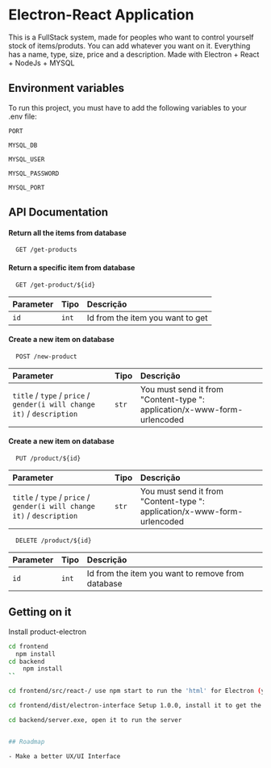 # Electron-React Application

This is a FullStack system, made for peoples who want to control yourself stock of items/produts. You can add whatever you want on it. Everything has a name, type, size, price and a description. Made with Electron + React + NodeJs + MYSQL

## Environment variables

To run this project, you must have to add the following variables to your .env file: 


`PORT`

`MYSQL_DB`

`MYSQL_USER`

`MYSQL_PASSWORD`

`MYSQL_PORT`


## API Documentation

#### Return all the items from database

```http
  GET /get-products
```

#### Return a specific item from database

```http
  GET /get-product/${id}
```

| Parameter   | Tipo       | Descrição                                   |
| :---------- | :--------- | :------------------------------------------ |
| `id`      | `int` | Id from the item you want to get |


#### Create a new item on database

```http
  POST /new-product
```
| Parameter   | Tipo       | Descrição                                   |
| :---------- | :--------- | :------------------------------------------ |
| `title` / `type` / `price` / `gender(i will change it)` / `description`  | `str` | You must send it from "Content-type ": application/x-www-form-urlencoded


#### Create a new item on database

```http
  PUT /product/${id}
```

| Parameter   | Tipo       | Descrição                                   |
| :---------- | :--------- | :------------------------------------------ |
| `title` / `type` / `price` / `gender(i will change it)` / `description`  | `str` | You must send it from "Content-type ": application/x-www-form-urlencoded

```http
  DELETE /product/${id}
```

| Parameter   | Tipo       | Descrição                                   |
| :---------- | :--------- | :------------------------------------------ |
| `id`      | `int` | Id from the item you want to remove from database |





## Getting on it

Install product-electron

```bash
cd frontend
  npm install
cd backend
    npm install
``

cd frontend/src/react-/ use npm start to run the 'html' for Electron (you need to do that before inicializate the electron interface) // You can also deploy the react to have a better experience

cd frontend/dist/electron-interface Setup 1.0.0, install it to get the Electron App interface

cd backend/server.exe, open it to run the server


## Roadmap

- Make a better UX/UI Interface
